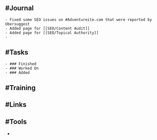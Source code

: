 ## #Journal
	- Fixed some SEO issues on #Adventureite.com that were reported by Ubersuggest
	- Added page for [[SEO/Content Audit]]
	- Added page for [[SEO/Topical Authority]]
	-
## #Tasks
	- ### Finished
	- ### Worked On
	- ### Added
## #Training
## #Links
## #Tools
-